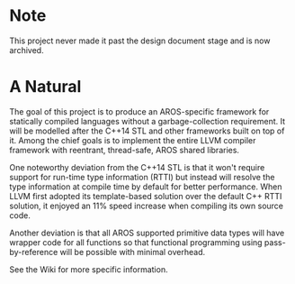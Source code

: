 # Note

This project never made it past the design document stage and is now archived.

# A Natural

The goal of this project is to produce an AROS-specific framework for statically compiled languages without a garbage-collection requirement.  It will be modelled after the C++14 STL and other frameworks built on top of it.  Among the chief goals is to implement the entire LLVM compiler framework with reentrant, thread-safe, AROS shared libraries.

One noteworthy deviation from the C++14 STL is that it won't require support for run-time type information (RTTI) but instead will resolve the type information at compile time by default for better performance.  When LLVM first adopted its template-based solution over the default C++ RTTI solution, it enjoyed an 11% speed increase when compiling its own source code.

Another deviation is that all AROS supported primitive data types will have wrapper code for all functions so that functional programming using pass-by-reference will be possible with minimal overhead.

See the Wiki for more specific information.
